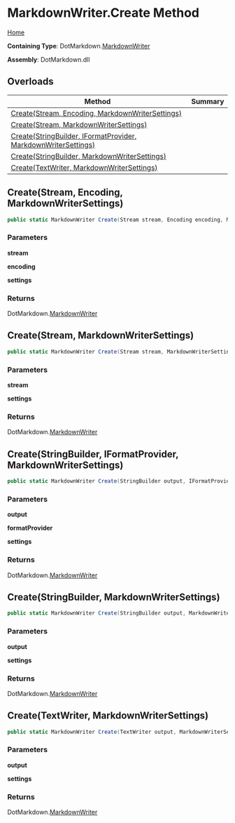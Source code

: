 # MarkdownWriter\.Create Method

[Home](../../../README.md)

**Containing Type**: DotMarkdown\.[MarkdownWriter](../README.md)

**Assembly**: DotMarkdown\.dll

## Overloads

| Method | Summary |
| ------ | ------- |
| [Create(Stream, Encoding, MarkdownWriterSettings)](#DotMarkdown_MarkdownWriter_Create_System_IO_Stream_System_Text_Encoding_DotMarkdown_MarkdownWriterSettings_) | |
| [Create(Stream, MarkdownWriterSettings)](#DotMarkdown_MarkdownWriter_Create_System_IO_Stream_DotMarkdown_MarkdownWriterSettings_) | |
| [Create(StringBuilder, IFormatProvider, MarkdownWriterSettings)](#DotMarkdown_MarkdownWriter_Create_System_Text_StringBuilder_System_IFormatProvider_DotMarkdown_MarkdownWriterSettings_) | |
| [Create(StringBuilder, MarkdownWriterSettings)](#DotMarkdown_MarkdownWriter_Create_System_Text_StringBuilder_DotMarkdown_MarkdownWriterSettings_) | |
| [Create(TextWriter, MarkdownWriterSettings)](#DotMarkdown_MarkdownWriter_Create_System_IO_TextWriter_DotMarkdown_MarkdownWriterSettings_) | |

## Create\(Stream, Encoding, MarkdownWriterSettings\) <a name="DotMarkdown_MarkdownWriter_Create_System_IO_Stream_System_Text_Encoding_DotMarkdown_MarkdownWriterSettings_"></a>

```csharp
public static MarkdownWriter Create(Stream stream, Encoding encoding, MarkdownWriterSettings settings = null)
```

### Parameters

**stream**

**encoding**

**settings**

### Returns

DotMarkdown\.[MarkdownWriter](../README.md)

## Create\(Stream, MarkdownWriterSettings\) <a name="DotMarkdown_MarkdownWriter_Create_System_IO_Stream_DotMarkdown_MarkdownWriterSettings_"></a>

```csharp
public static MarkdownWriter Create(Stream stream, MarkdownWriterSettings settings = null)
```

### Parameters

**stream**

**settings**

### Returns

DotMarkdown\.[MarkdownWriter](../README.md)

## Create\(StringBuilder, IFormatProvider, MarkdownWriterSettings\) <a name="DotMarkdown_MarkdownWriter_Create_System_Text_StringBuilder_System_IFormatProvider_DotMarkdown_MarkdownWriterSettings_"></a>

```csharp
public static MarkdownWriter Create(StringBuilder output, IFormatProvider formatProvider, MarkdownWriterSettings settings = null)
```

### Parameters

**output**

**formatProvider**

**settings**

### Returns

DotMarkdown\.[MarkdownWriter](../README.md)

## Create\(StringBuilder, MarkdownWriterSettings\) <a name="DotMarkdown_MarkdownWriter_Create_System_Text_StringBuilder_DotMarkdown_MarkdownWriterSettings_"></a>

```csharp
public static MarkdownWriter Create(StringBuilder output, MarkdownWriterSettings settings = null)
```

### Parameters

**output**

**settings**

### Returns

DotMarkdown\.[MarkdownWriter](../README.md)

## Create\(TextWriter, MarkdownWriterSettings\) <a name="DotMarkdown_MarkdownWriter_Create_System_IO_TextWriter_DotMarkdown_MarkdownWriterSettings_"></a>

```csharp
public static MarkdownWriter Create(TextWriter output, MarkdownWriterSettings settings = null)
```

### Parameters

**output**

**settings**

### Returns

DotMarkdown\.[MarkdownWriter](../README.md)


